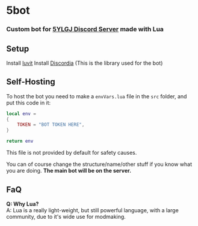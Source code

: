 # 5bot
### Custom bot for [5YLGJ Discord Server](https://discord.com/invite/hFmuqXM9Jn) made with Lua

## Setup
Install [luvit](https://luvit.io/)
Install [Discordia](https://github.com/SinisterRectus/Discordia#installation) (This is the library used for the bot)

## Self-Hosting
To host the bot you need to make a `envVars.lua` file in the `src` folder, and put this code in it:
```lua
local env =
{
    TOKEN = "BOT TOKEN HERE",
}

return env
```
This file is not provided by default for safety causes.

You can of course change the structure/name/other stuff if you know what you are doing.
**The main bot will be on the server.**

## FaQ
**Q: Why Lua?** <br>
A: Lua is a really light-weight, but still powerful language, with a large community, due to it's wide use for modmaking.